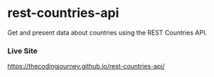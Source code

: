 # rest-countries-api
Get and present data about countries using the REST Countries API.

### Live Site
https://thecodingjourney.github.io/rest-countries-api/
